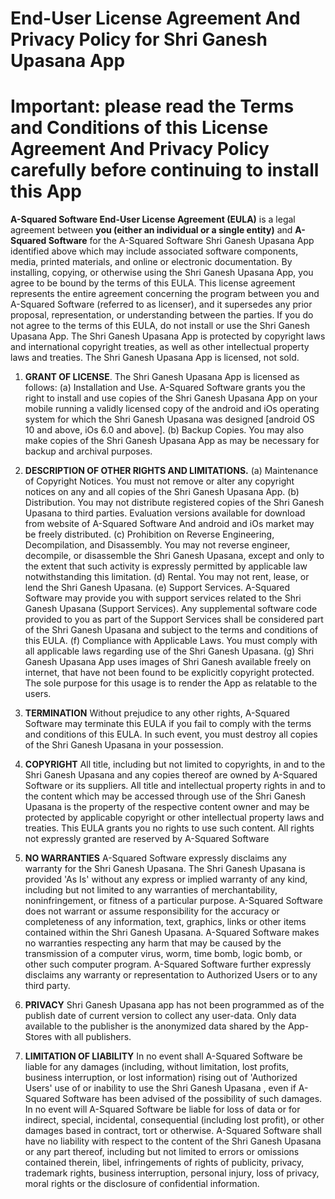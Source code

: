 # End-User License Agreement And Privacy Policy for Shri Ganesh Upasana App

# Important: please read the Terms and Conditions of this License Agreement And Privacy Policy carefully before continuing to install this App

**A-Squared Software End-User License Agreement (EULA)** is a legal agreement between **you (either an individual or a single entity)** and **A-Squared Software** for the A-Squared Software Shri Ganesh Upasana App identified above which may include associated software components, media, printed materials, and online or electronic documentation. By installing, copying, or otherwise using the Shri Ganesh Upasana App, you agree to be bound by the terms of this EULA. This license agreement represents the entire agreement concerning the program between you and A-Squared Software (referred to as licenser), and it supersedes any prior proposal, representation, or understanding between the parties. If you do not agree to the terms of this EULA, do not install or use the Shri Ganesh Upasana App. The Shri Ganesh Upasana App is protected by copyright laws and international copyright treaties, as well as other intellectual property laws and treaties. The Shri Ganesh Upasana App is licensed, not sold. 

1. **GRANT OF LICENSE**. The Shri Ganesh Upasana App is licensed as follows: 
   (a) Installation and Use. A-Squared Software grants you the right to install and use copies of the Shri Ganesh Upasana App on your mobile running a validly licensed copy of the android and iOs operating system for which the Shri Ganesh Upasana was designed [android OS 10 and above, iOs 6.0 and above]. 
   (b) Backup Copies. You may also make copies of the Shri Ganesh Upasana App as may be necessary for backup and archival purposes. 
   
2. **DESCRIPTION OF OTHER RIGHTS AND LIMITATIONS.** 
   (a) Maintenance of Copyright Notices. You must not remove or alter any copyright notices on any and all copies of the Shri Ganesh Upasana App. 
   (b) Distribution. You may not distribute registered copies of the Shri Ganesh Upasana to third parties. Evaluation versions available for download from website of A-Squared Software And android and iOs market may be freely distributed. 
   (c) Prohibition on Reverse Engineering, Decompilation, and Disassembly. You may not reverse engineer, decompile, or disassemble the Shri Ganesh Upasana, except and only to the extent that such activity is expressly permitted by applicable law notwithstanding this limitation. 
   (d) Rental. You may not rent, lease, or lend the Shri Ganesh Upasana. 
   (e) Support Services. A-Squared Software may provide you with support services related to the Shri Ganesh Upasana (Support Services). Any supplemental software code provided to you as part of the Support Services shall be considered part of the Shri Ganesh Upasana and subject to the terms and conditions of this EULA. 
   (f) Compliance with Applicable Laws. You must comply with all applicable laws regarding use of the Shri Ganesh Upasana. 
   (g) Shri Ganesh Upasana App uses images of Shri Ganesh available freely on internet, that have not been found to be explicitly copyright protected. The sole purpose for this usage is to render the App as relatable to the users.
   
3. **TERMINATION** Without prejudice to any other rights, A-Squared Software may terminate this EULA if you fail to comply with the terms and conditions of this EULA. In such event, you must destroy all copies of the Shri Ganesh Upasana in your possession. 

4. **COPYRIGHT** All title, including but not limited to copyrights, in and to the Shri Ganesh Upasana and any copies thereof are owned by A-Squared Software or its suppliers. All title and intellectual property rights in and to the content which may be accessed through use of the Shri Ganesh Upasana is the property of the respective content owner and may be protected by applicable copyright or other intellectual property laws and treaties. This EULA grants you no rights to use such content. All rights not expressly granted are reserved by A-Squared Software 

6. **NO WARRANTIES** A-Squared Software expressly disclaims any warranty for the Shri Ganesh Upasana. The Shri Ganesh Upasana is provided 'As Is' without any express or implied warranty of any kind, including but not limited to any warranties of merchantability, noninfringement, or fitness of a particular purpose. A-Squared Software does not warrant or assume responsibility for the accuracy or completeness of any information, text, graphics, links or other items contained within the Shri Ganesh Upasana. A-Squared Software makes no warranties respecting any harm that may be caused by the transmission of a computer virus, worm, time bomb, logic bomb, or other such computer program. A-Squared Software further expressly disclaims any warranty or representation to Authorized Users or to any third party. 

7. **PRIVACY** Shri Ganesh Upasana app has not been programmed as of the publish date of current version to collect any user-data. Only data available to the publisher is the anonymized data shared by the App-Stores with all publishers. 

8. **LIMITATION OF LIABILITY** In no event shall A-Squared Software be liable for any damages (including, without limitation, lost profits, business interruption, or lost information) rising out of 'Authorized Users' use of or inability to use the Shri Ganesh Upasana , even if A-Squared Software has been advised of the possibility of such damages. In no event will A-Squared Software be liable for loss of data or for indirect, special, incidental, consequential (including lost profit), or other damages based in contract, tort or otherwise. A-Squared Software shall have no liability with respect to the content of the Shri Ganesh Upasana or any part thereof, including but not limited to errors or omissions contained therein, libel, infringements of rights of publicity, privacy, trademark rights, business interruption, personal injury, loss of privacy, moral rights or the disclosure of confidential information.
